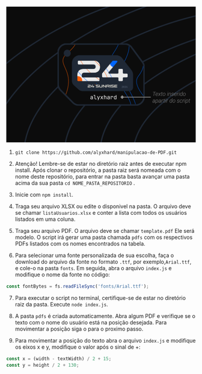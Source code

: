 ![alt text](assets/image.png)

1. ``` git clone https://github.com/alyxhard/manipulacao-de-PDF.git ```

2. Atenção! Lembre-se de estar no diretório raiz antes de executar npm install. Após clonar o repositório, a pasta raiz será nomeada com o nome deste repositório, para entrar na pasta basta avançar uma pasta acima da sua pasta 
``` cd NOME_PASTA_REPOSITORIO ``` .

3. Inicie com ```npm install```.

4. Traga seu arquivo XLSX ou edite o disponivel na pasta. O arquivo deve se chamar ``` listaUsuarios.xlsx ``` e conter a lista com todos os usuários listados em uma coluna.

5. Traga seu arquivo PDF. O arquivo deve se chamar ``` template.pdf ``` Ele será modelo. O script irá gerar uma pasta chamada ``` pdfs ``` com os respectivos PDFs listados com os nomes encontrados na tabela.

6. Para selecionar uma fonte personalizada de sua escolha, faça o download do arquivo da fonte no formato ``` .ttf ```, por exemplo,``` Arial.ttf ```, e cole-o na pasta ``` fonts ```. Em seguida, abra o arquivo ``` index.js ``` e modifique o nome da fonte no código:
```javascript
const fontBytes = fs.readFileSync('fonts/Arial.ttf');
```

7. Para executar o script no terminal, certifique-se de estar no diretório raiz da pasta. Execute ```node index.js```.

8. A pasta ``` pdfs ``` é criada automaticamente. Abra algum PDF e verifique se o texto com o nome do usuário está na posição desejada. Para movimentar a posição siga o para o proximo passo.

9. Para movimentar a posição do texto abra o arquivo ``` index.js ``` e modifique os eixos x e y, modifique o valor após o sinal de +:
```javascript
const x = (width - textWidth) / 2 + 15;
const y = height / 2 + 130; 
```
